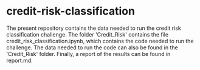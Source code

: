 # credit-risk-classification

The present repository contains the data needed to run the credit risk classification challenge. The folder 'Credit_Risk' contains the file credit_risk_classification.ipynb, which contains the code needed to run the challenge. The data needed to run the code can also be found in the 'Credit_Risk' folder. Finally, a report of the results can be found in report.md.
